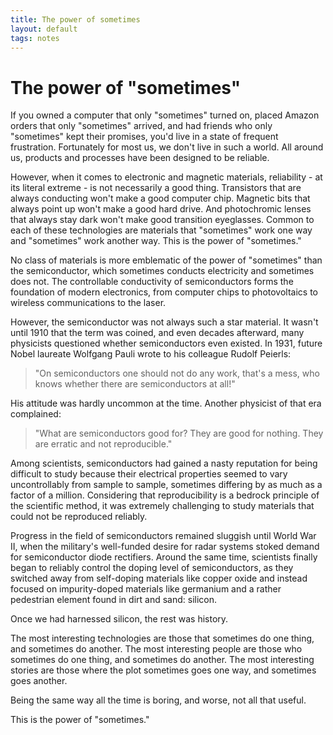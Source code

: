 ```yaml
---
title: The power of sometimes
layout: default
tags: notes
---
```


# The power of "sometimes"

If you owned a computer that only "sometimes" turned on, placed Amazon orders that only "sometimes" arrived, and had friends who only "sometimes" kept their promises, you'd live in a state of frequent frustration. Fortunately for most us, we don't live in such a world. All around us, products and processes have been designed to be reliable.

However, when it comes to electronic and magnetic materials, reliability - at its literal extreme - is not necessarily a good thing. Transistors that are always conducting won't make a good computer chip. Magnetic bits that always point up won't make a good hard drive. And photochromic lenses that always stay dark won't make good transition eyeglasses. Common to each of these technologies are materials that "sometimes" work one way and "sometimes" work another way. This is the power of "sometimes."

No class of materials is more emblematic of the power of "sometimes" than the semiconductor, which sometimes conducts electricity and sometimes does not. The controllable conductivity of semiconductors forms the foundation of modern electronics, from computer chips to photovoltaics to wireless communications to the laser.

However, the semiconductor was not always such a star material. It wasn't until 1910 that the term was coined, and even decades afterward, many physicists questioned whether semiconductors even existed. In 1931, future Nobel laureate Wolfgang Pauli wrote to his colleague Rudolf Peierls:

>"On semiconductors one should not do any work, that's a mess, who knows whether there are semiconductors at all!"

His attitude was hardly uncommon at the time. Another physicist of that era complained:

>"What are semiconductors good for? They are good for nothing. They are erratic and not reproducible."

Among scientists, semiconductors had gained a nasty reputation for being difficult to study because their electrical properties seemed to vary uncontrollably from sample to sample, sometimes differing by as much as a factor of a million. Considering that reproducibility is a bedrock principle of the scientific method, it was extremely challenging to study materials that could not be reproduced reliably.

Progress in the field of semiconductors remained sluggish until World War II, when the military's well-funded desire for radar systems stoked demand for semiconductor diode rectifiers. Around the same time, scientists finally began to reliably control the doping level of semiconductors, as they switched away from self-doping materials like copper oxide and instead focused on impurity-doped materials like germanium and a rather pedestrian element found in dirt and sand: silicon.

Once we had harnessed silicon, the rest was history.

The most interesting technologies are those that sometimes do one thing, and sometimes do another. The most interesting people are those who sometimes do one thing, and sometimes do another. The most interesting stories are those where the plot sometimes goes one way, and sometimes goes another.

Being the same way all the time is boring, and worse, not all that useful.

This is the power of "sometimes."
